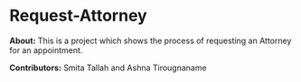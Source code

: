# Request-Attorney
**About:**
This is a project which shows the process of requesting an Attorney for an appointment.

**Contributors:**
Smita Tallah and
Ashna Tirougnaname
